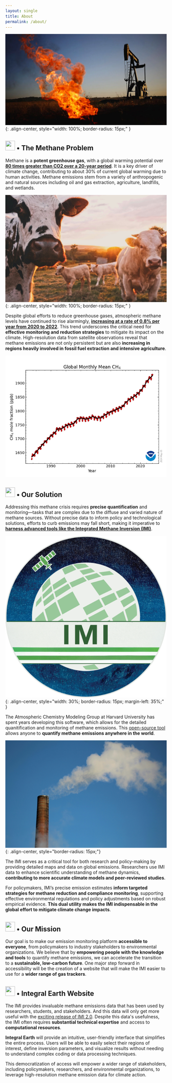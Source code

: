 ```yaml
---
layout: single
title: About
permalink: /about/
---
```


![Methane](/assets/images/About_Page/methane.webp){: .align-center, style="width: 100%; border-radius: 15px;" }

<h2><img src="https://raw.githubusercontent.com/FortAwesome/Font-Awesome/6.x/svgs/solid/arrow-trend-up.svg" width="30" height="30"> • The Methane Problem</h2>

Methane is a **potent greenhouse gas**, with a global warming potential over [**80 times greater than CO2 over a 20-year period**](https://www.edf.org/climate/methane-crucial-opportunity-climate-fight#:~:text=Methane%20is%20a%20potent%20greenhouse,after%20it%20reaches%20the%20atmosphere.). It is a key driver of climate change, contributing to about 30% of current global warming due to human activities. Methane emissions stem from a variety of anthropogenic and natural sources including oil and gas extraction, agriculture, landfills, and wetlands.

![cute cows in cute field](/assets/images/About_Page/stijn-te-strake-UdhpcfImQ9Y-unsplash.jpg){: .align-center, style="width: 100%; border-radius: 15px;" }

Despite global efforts to reduce greenhouse gases, atmospheric methane levels have continued to rise alarmingly, [**increasing at a rate of 0.8% per year from 2020 to 2022**](https://gml.noaa.gov/ccgg/trends_ch4/). This trend underscores the critical need for **effective monitoring and reduction strategies** to mitigate its impact on the climate. High-resolution data from satellite observations reveal that methane emissions are not only persistent but are also **increasing in regions heavily involved in fossil fuel extraction and intensive agriculture**.

![methane trends](/assets/images/About_Page/ch4_trend_all_gl.png)

<h2 id = "solution"><img src="https://raw.githubusercontent.com/FortAwesome/Font-Awesome/6.x/svgs/solid/thumbs-up.svg" width="30" height="30"> • Our Solution </h2>

Addressing this methane crisis requires **precise quantification** and monitoring—tasks that are complex due to the diffuse and varied nature of methane sources. Without precise data to inform policy and technological solutions, efforts to curb emissions may fall short, making it imperative to [**harness advanced tools like the Integrated Methane Inversion (IMI)**](https://imi.seas.harvard.edu). 

![integrated methane inversion logo](/assets/images/logos/imi_logo_fullres.png){: .align-center, style="width: 30%; border-radius: 15px; margin-left: 35%;" }

The Atmospheric Chemistry Modeling Group at Harvard University has spent years developing this software, which allows for the detailed quanitification and monitoring of methane emissions. This [open-source tool](https://github.com/geoschem/integrated_methane_inversion/tree/main) allows anyone to **quantify methane emissions anywhere in the world**.

![methane smoke stack](/assets/images/About_Page/methanestack.jpg){: .align-center, style="border-radius: 15px;"}

The IMI serves as a critical tool for both research and policy-making by providing detailed maps and data on global emissions. Researchers use IMI data to enhance scientific understanding of methane dynamics, **contributing to more accurate climate models and peer-reviewed studies**. 

For policymakers, IMI’s precise emission estimates **inform targeted strategies for methane reduction and compliance monitoring**, supporting effective environmental regulations and policy adjustments based on robust empirical evidence. **This dual utility makes the IMI indispensable in the global effort to mitigate climate change impacts**. 

<h2><img src="https://raw.githubusercontent.com/FortAwesome/Font-Awesome/6.x/svgs/solid/rocket.svg" width="30" height="30"> • Our Mission </h2>


Our goal is to make our emission monitoring platform **accessible to everyone**, from policymakers to industry stakeholders to environmental organizations. We believe that by **empowering people with the knowledge and tools** to quantify methane emissions, we can accelerate the transition to a **sustainable, low-carbon future**. One major step forward in accessibility will be the creation of a website that will make the IMI easier to use for a **wider range of gas trackers**.
<!--                                              CONSIDER TAKING OUT LOL ^^ -->

<h2><img src="https://raw.githubusercontent.com/FortAwesome/Font-Awesome/6.x/svgs/solid/globe.svg" width="30" height="30"> • Integral Earth Website </h2>

The IMI provides invaluable methane emissions data that has been used by researchers, students, and stakeholders. And this data will only get more useful with the [exciting release of IMI 2.0](/development#IMI2). Despite this data's usefulness, the IMI often requires **substantial technical expertise** and access to **computational resources**. 

**Integral Earth** will provide an intuitive, user-friendly interface that simplifies the entire process. Users will be able to easily select their regions of interest, define inversion parameters, and visualize results without needing to understand complex coding or data processing techniques. 

This democratization of access will empower a wider range of stakeholders, including policymakers, researchers, and environmental organizations, to leverage high-resolution methane emission data for climate action.

<!-- mailto:integrated_methane_inversion@seas.harvard.edu -->
